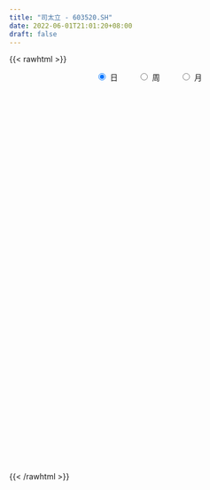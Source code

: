 ```yaml
---
title: "司太立 - 603520.SH"
date: 2022-06-01T21:01:20+08:00
draft: false
---
```

{{< rawhtml >}}
    <div style="text-align: center">
        <label style="padding: 1rem;"><input style="margin-right: .5rem" type="radio" name="period" value="D" checked onclick="period_change(this)">日</label>
        <label style="padding: 1rem;"><input style="margin-right: .5rem" type="radio" name="period" value="W" onclick="period_change(this)">周</label>
        <label style="padding: 1rem;"><input style="margin-right: .5rem" type="radio" name="period" value="M" onclick="period_change(this)">月</label>
    </div>
    <div id="chart" style="height: 700px;"></div> 
    <script type="text/javascript">
        const D_v = [57797.55,51139.8,50581.43,31358.98,25761.4,42339.73,32503.0,22453.05,16221.16,20119.9,36643.89,47224.67,21707.33,32760.97,38689.98,28021.78,18702.93,27228.78,34662.12,17043.3,39634.17,24755.95,98851.08,128410.53,103751.21,71368.71,39046.23,39398.72,25799.76,25022.15,32026.98,70653.58,31900.5,48732.76,25868.96,33659.4,34182.08,37473.83,69939.55,35240.96,29593.07,16447.12,32891.69,42992.77,62436.72,47400.05,52438.19,33696.55,39354.2,70674.02,55363.63,53318.83,45795.31,55161.97,48052.09,63907.64,65376.15,43419.21,29603.24,38166.98,59030.58,69031.79,35139.15,21471.03,40690.85,28696.83,28682.59,20569.94,42383.66,41247.88,43221.45,31272.14,38281.38,38780.84,22559.8,33798.95,39699.32,33442.69,30370.46,59430.35,97412.77,118509.35,83998.8,53443.46,35022.26,50045.91,60518.23,47245.76,47302.44,40236.84,28397.23,33490.1,41368.89,39335.61,29429.57,61727.64,96042.55,63569.48,28688.42,34615.68,38796.22,35028.12,17938.83,19135.15,16295.9,30105.13,57387.9,37851.51,39823.09,66000.66,32404.1,66113.56,43771.1,41694.64,58350.6,122234.65,78313.07,30947.57,44763.14,33271.11,29256.04,21445.88,33820.44,49172.04,35403.02,22858.14,39881.5,31549.15,30717.0,32304.74,34669.41,72316.1,52998.93,51656.57,26421.44,18610.74,38771.78,25333.65,15695.44,19055.91,20062.94,16290.85,12901.56,19020.2,29944.27,43177.82,20039.96,23210.34,20750.88,27069.79,24594.34,36412.28,28592.84,37499.76,22048.02,22044.17,15398.6,35281.66,17860.92,16186.74,27907.89,51634.71,33600.91,43955.9,21294.22,29067.0,32167.53,23270.0,27630.21,22560.36,21510.6,32021.0,25410.6,16180.48,18465.46,20465.02,29158.65,17369.37,18334.0,20892.0,12717.92,14974.0,26217.52,14627.7,18380.38,16721.72,43031.12,37111.65,22071.78,12633.81,15124.88,35798.42,27653.8,29773.37,27072.6,27488.12,16296.17,57731.35,24507.87,30901.84,23665.17,141598.95,259524.96,138256.37,124945.83,143619.8,62548.6,38148.98,39103.6,39600.62,45269.03,63729.04,38770.09,33249.42,24075.26,28231.09,29116.66,62575.89,57820.7,46077.26,29346.77,25993.92,14751.82,15466.04,40849.34,30585.02,28428.54,55619.51,38180.22,23972.0,28315.82,22127.57,20487.61,27531.31,24413.7,12459.16,28545.16,40689.03,33657.09,11890.22,15171.56,25167.6,34497.01,27305.0,13179.37,48586.54,44594.08,22546.21,29332.55,18669.4]
const D_histogram = [0.0,0.0405688889,0.1062481849,0.0698814181,0.0594079549,-0.0840110577,0.0208585274,0.0907152473,0.0605953114,-0.0161712733,0.0308492061,0.364005121,0.3796295342,0.559028867,0.7346804833,0.6156647727,0.461952724,0.0177552767,-0.2379017684,-0.250506906,0.0489255623,0.2054859379,0.1674694471,-0.3469188462,-0.7858381848,-1.1564841433,-1.3824998552,-1.4735088911,-1.4264585479,-1.4107913844,-1.4066568199,-1.516527732,-1.4691062164,-1.4977329539,-1.3859542707,-1.2539669602,-1.0616819145,-0.9330754942,-0.6001078072,-0.4927328282,-0.3997963366,-0.2764742656,-0.1010129331,-0.0939306338,-0.2250892379,-0.3627538507,-0.5781395175,-0.615841492,-0.6140995866,-0.589517561,-0.4152713439,-0.2083749593,-0.0871114996,-0.0780098688,-0.071861698,0.2386015776,0.4472925386,0.5132266421,0.5450459951,0.5997976615,0.7584975903,0.8172252713,0.807074707,0.8188155862,0.7352203769,0.6571181478,0.6118587739,0.5913535697,0.4616464575,0.2973207523,0.2558031553,0.2092515556,0.2087331969,0.2806531979,0.3425121977,0.4304178196,0.5807521001,0.6729426554,0.7618902481,0.9738703203,1.3638663922,1.5202456525,1.7527466408,1.7825654771,1.6669575545,1.6366822037,1.3578053901,1.1094948649,0.7555373346,0.4281383443,0.0665641677,0.0227369212,-0.0130545519,-0.0285016464,-0.0584023274,0.2317229328,0.4833354407,0.4399703303,0.3342430141,0.3467330851,0.3514642427,0.3872974357,0.3358408253,0.2067157599,0.0428655334,-0.2778478946,-0.7317650231,-0.857611858,-0.5899511835,-0.318077812,-0.1687720031,0.1662173584,0.276094479,0.1536088998,0.303815781,0.6623231809,0.7520092685,0.7006112532,0.5944289981,0.5442743144,0.456596817,0.2883294892,0.1568476103,-0.0816126527,-0.1887289997,-0.2278978097,-0.1427717979,-0.1970282371,-0.219205469,-0.3338475125,-0.4945686643,-0.344681496,-0.2094847787,-0.352396127,-0.4992285256,-0.4514214147,-0.2479955619,-0.1504971052,-0.073105774,-0.0064639685,-0.1217080139,-0.1582883281,-0.2192283879,-0.3657709099,-0.535753724,-0.6037210895,-0.653862315,-0.7761418905,-0.8378162787,-0.7395755587,-0.5490346821,-0.1491966258,0.0433927599,-0.0891832859,-0.2773765655,-0.2844391722,-0.3250110344,-0.1590800621,-0.170081404,-0.1908224021,-0.3859008134,-0.6083070523,-0.6433434953,-0.7516429001,-0.792534408,-0.8070094812,-0.8246652821,-0.7987517416,-0.79931271,-0.7527130515,-0.7570533513,-0.5061038694,-0.3349744314,-0.1589025768,-0.063905561,-0.0207298704,-0.1264844943,-0.1353205897,0.0469114542,0.2837201131,0.390427917,0.4569706097,0.4070167597,0.3623173201,0.3517847924,0.3368907016,0.5151960261,0.6355950731,0.7195975402,0.6975243063,0.6346974367,0.7077180217,0.644102387,0.3703536394,0.2285690207,0.2287390747,0.2567265297,0.2815899899,0.1034390953,-0.0128882462,0.0139408663,0.3779483592,0.7935887499,0.7712706886,0.6972226453,0.7308900147,0.5893243333,0.3944198425,0.1798691086,0.10168779,0.0802997972,-0.1757781359,-0.3570849306,-0.4709975276,-0.6185867247,-0.8062167807,-0.9543016016,-1.2865569248,-1.5505238348,-1.6994341606,-1.6560597403,-1.5193821788,-1.3815327377,-1.2993567726,-1.1896045027,-1.2181342019,-0.9027624177,-0.4928900767,-0.2196479822,0.0900653647,0.3921573375,0.6197737534,0.8454397887,1.0873973037,1.1482670394,1.1166298569,1.0159137523,0.7804144067,0.6458624783,0.5201752145,0.4654359043,0.3982618486,0.3948306681,0.2008886662,0.0395604569,0.0538214928,-0.0173756659,-0.0439143476,0.013912521,0.0953897506]
const D_fast = [0.0,0.0507111111,0.1429524533,0.124056041,0.1284345666,-0.0359872105,0.0740970065,0.1666325382,0.1516614301,0.0708520272,0.125584808,0.5497420032,0.6602737999,0.9794303495,1.3387520867,1.3736525692,1.3354287015,0.8956700734,0.5805375863,0.5053057221,0.816969581,1.024901441,1.0287523121,0.4276343072,-0.2077445776,-0.8675115719,-1.4391522476,-1.8985385063,-2.2081028001,-2.5451334827,-2.8926631231,-3.3816659682,-3.7015210067,-4.1045809827,-4.3392908672,-4.5207952968,-4.5939307297,-4.698593183,-4.5156524478,-4.5314606757,-4.5384732683,-4.4842697637,-4.3340616645,-4.3504620237,-4.5378929372,-4.7662460127,-5.1261665589,-5.3178289063,-5.4696118976,-5.5924092623,-5.5219808812,-5.3671782364,-5.2676926516,-5.278093488,-5.2899107417,-4.9197970716,-4.599282976,-4.4050422119,-4.2369613602,-4.0322602785,-3.683935952,-3.4209019532,-3.2292838407,-3.0128390649,-2.91262918,-2.8264518722,-2.7187465526,-2.5914133644,-2.6057088623,-2.6957043793,-2.6732711875,-2.6675098983,-2.6158449578,-2.4737616573,-2.3262746081,-2.1307645313,-1.8352422258,-1.5748160066,-1.2953958519,-0.8399481996,-0.1089855296,0.4274551438,1.0981427923,1.5736029979,1.8747344638,2.253629664,2.314204198,2.343267389,2.1781941923,1.9578297881,1.6128966534,1.5747536372,1.5356985262,1.51312602,1.4686247572,1.8166807506,2.1891271186,2.2557545908,2.2335880281,2.3327613704,2.4253585887,2.5580161406,2.5905197366,2.5130736111,2.3599397679,1.9697643663,1.332905982,0.9926561826,1.1128290612,1.3051829797,1.4122957879,1.788839489,1.9677402294,1.8836568751,2.1098177016,2.6339058967,2.9115943014,3.0353490994,3.0777740939,3.1636879887,3.1901596956,3.0939747402,3.0017047637,2.7428413376,2.5885427407,2.4923994782,2.5418325406,2.438319042,2.361340443,2.1632365213,1.8788732034,1.9425899977,2.0254155203,1.7944051404,1.5227656103,1.4577173675,1.5991443298,1.6590185102,1.7181333979,1.7831592113,1.6374881624,1.5613357662,1.4455886094,1.2076033599,0.9036821148,0.684784477,0.4711776727,0.1548626247,-0.1162658332,-0.202919003,-0.1496367969,0.212902103,0.4163396786,0.2614678114,0.0039303904,-0.0742420093,-0.1960666301,-0.0699056734,-0.1234273663,-0.1918739649,-0.4834275795,-0.8579105815,-1.0537828984,-1.3499930282,-1.5890181381,-1.8052455816,-2.029067703,-2.2028420979,-2.4032312438,-2.5448098481,-2.7384134858,-2.6139899712,-2.5266041411,-2.3902579307,-2.3112373051,-2.2732440822,-2.4106198296,-2.4532860724,-2.259326165,-1.9515874778,-1.7472726946,-1.5664873495,-1.5146870096,-1.4688071192,-1.3913934487,-1.3220648642,-1.0149605332,-0.7356627178,-0.4717608658,-0.3194530231,-0.2236055335,0.026344557,0.123754519,-0.0574058187,-0.1420481822,-0.0846933595,0.0074757279,0.1027366855,-0.0495544353,-0.1691038384,-0.1387895093,0.3197050734,0.9337426517,1.1042422625,1.2044998805,1.4208897536,1.4266551555,1.3303556253,1.1607721686,1.1080127975,1.106699754,0.8066772869,0.5360992595,0.3044372807,0.0022014023,-0.3869828488,-0.7736430701,-1.4275376244,-2.0791354932,-2.6529043592,-3.023544874,-3.2667128571,-3.4742466005,-3.7169098285,-3.9045586843,-4.2376219339,-4.1479407541,-3.8612909323,-3.6429608334,-3.3107311453,-2.9105998381,-2.5280399839,-2.0910140014,-1.5772071605,-1.229270665,-0.9817503832,-0.8284880498,-0.8688837937,-0.8419701025,-0.8376135627,-0.7759938968,-0.7436024903,-0.6483260038,-0.7920458392,-0.9434839342,-0.9157675251,-0.9913086003,-1.0288258689,-0.96752087,-0.8621962028]
const D_slow = [0.0,0.0101422222,0.0367042684,0.054174623,0.0690266117,0.0480238472,0.0532384791,0.0759172909,0.0910661188,0.0870233004,0.094735602,0.1857368822,0.2806442658,0.4204014825,0.6040716033,0.7579877965,0.8734759775,0.8779147967,0.8184393546,0.7558126281,0.7680440187,0.8194155031,0.8612828649,0.7745531534,0.5780936072,0.2889725714,-0.0566523924,-0.4250296152,-0.7816442522,-1.1343420983,-1.4860063033,-1.8651382363,-2.2324147904,-2.6068480288,-2.9533365965,-3.2668283366,-3.5322488152,-3.7655176887,-3.9155446405,-4.0387278476,-4.1386769317,-4.2077954981,-4.2330487314,-4.2565313899,-4.3128036993,-4.403492162,-4.5480270414,-4.7019874144,-4.855512311,-5.0028917013,-5.1067095372,-5.1588032771,-5.180581152,-5.2000836192,-5.2180490437,-5.1583986493,-5.0465755146,-4.9182688541,-4.7820073553,-4.6320579399,-4.4424335423,-4.2381272245,-4.0363585478,-3.8316546512,-3.647849557,-3.48357002,-3.3306053265,-3.1827669341,-3.0673553197,-2.9930251316,-2.9290743428,-2.8767614539,-2.8245781547,-2.7544148552,-2.6687868058,-2.5611823509,-2.4159943259,-2.247758662,-2.0572861,-1.8138185199,-1.4728519219,-1.0927905087,-0.6546038485,-0.2089624792,0.2077769094,0.6169474603,0.9563988078,1.2337725241,1.4226568577,1.5296914438,1.5463324857,1.552016716,1.548753078,1.5416276664,1.5270270846,1.5849578178,1.7057916779,1.8157842605,1.899345014,1.9860282853,2.073894346,2.1707187049,2.2546789112,2.3063578512,2.3170742345,2.2476122609,2.0646710051,1.8502680406,1.7027802447,1.6232607917,1.581067791,1.6226221306,1.6916457503,1.7300479753,1.8060019206,1.9715827158,2.1595850329,2.3347378462,2.4833450957,2.6194136743,2.7335628786,2.8056452509,2.8448571535,2.8244539903,2.7772717404,2.7202972879,2.6846043385,2.6353472792,2.5805459119,2.4970840338,2.3734418677,2.2872714937,2.234900299,2.1468012673,2.0219941359,1.9091387822,1.8471398918,1.8095156155,1.7912391719,1.7896231798,1.7591961763,1.7196240943,1.6648169973,1.5733742698,1.4394358388,1.2885055665,1.1250399877,0.9310045151,0.7215504454,0.5366565558,0.3993978852,0.3620987288,0.3729469187,0.3506510973,0.2813069559,0.2101971629,0.1289444043,0.0891743887,0.0466540377,-0.0010515628,-0.0975267661,-0.2496035292,-0.410439403,-0.5983501281,-0.7964837301,-0.9982361004,-1.2044024209,-1.4040903563,-1.6039185338,-1.7920967967,-1.9813601345,-2.1078861018,-2.1916297097,-2.2313553539,-2.2473317441,-2.2525142117,-2.2841353353,-2.3179654827,-2.3062376192,-2.2353075909,-2.1377006117,-2.0234579592,-1.9217037693,-1.8311244393,-1.7431782412,-1.6589555658,-1.5301565593,-1.371257791,-1.1913584059,-1.0169773294,-0.8583029702,-0.6813734648,-0.520347868,-0.4277594582,-0.370617203,-0.3134324343,-0.2492508019,-0.1788533044,-0.1529935306,-0.1562155921,-0.1527303756,-0.0582432858,0.1401539017,0.3329715739,0.5072772352,0.6899997389,0.8373308222,0.9359357828,0.98090306,1.0063250075,1.0263999568,0.9824554228,0.8931841901,0.7754348083,0.6207881271,0.4192339319,0.1806585315,-0.1409806997,-0.5286116584,-0.9534701986,-1.3674851336,-1.7473306783,-2.0927138628,-2.4175530559,-2.7149541816,-3.0194877321,-3.2451783365,-3.3684008556,-3.4233128512,-3.40079651,-3.3027571756,-3.1478137373,-2.9364537901,-2.6646044642,-2.3775377043,-2.0983802401,-1.844401802,-1.6492982004,-1.4878325808,-1.3577887772,-1.2414298011,-1.1418643389,-1.0431566719,-0.9929345054,-0.9830443911,-0.9695890179,-0.9739329344,-0.9849115213,-0.981433391,-0.9575859534]
const D_data = [['2021-05-21', 68.1976, 69.8862, 67.6811, 70.1246],['2021-05-24', 69.8961, 70.5219, 66.3502, 71.3264],['2021-05-25', 70.5815, 71.1874, 69.5286, 73.9487],['2021-05-26', 69.9557, 70.065, 69.7769, 72.4687],['2021-05-27', 70.7205, 70.3232, 69.1015, 71.6145],['2021-05-28', 71.2768, 68.2374, 67.3732, 71.2768],['2021-05-31', 69.0419, 71.2271, 68.1082, 71.2271],['2021-06-01', 71.9323, 71.3165, 68.6645, 71.9323],['2021-06-02', 71.684, 70.2438, 69.8067, 72.1111],['2021-06-03', 70.1643, 69.3995, 68.9128, 71.1178],['2021-06-04', 68.9227, 70.8894, 67.8897, 71.0682],['2021-06-07', 70.4722, 75.6869, 70.1146, 76.4914],['2021-06-08', 75.6869, 72.9852, 72.3396, 75.9848],['2021-06-09', 73.1044, 75.9948, 72.9852, 77.9714],['2021-06-10', 76.0047, 77.5045, 75.9848, 79.6301],['2021-06-11', 77.5741, 74.6042, 74.3559, 77.9813],['2021-06-15', 75.3889, 73.9785, 73.4918, 75.3889],['2021-06-16', 73.4918, 69.032, 68.2771, 73.9785],['2021-06-17', 68.8929, 69.5286, 67.8301, 70.1345],['2021-06-18', 69.7273, 71.7635, 69.3101, 71.982],['2021-06-21', 72.4786, 76.4815, 71.1675, 76.7497],['2021-06-22', 77.1966, 76.1438, 74.9221, 77.8721],['2021-06-23', 75.071, 74.2963, 70.3232, 78.0508],['2021-06-24', 71.0, 66.87, 66.87, 71.0],['2021-06-25', 65.9, 64.87, 62.32, 67.2],['2021-06-28', 64.01, 62.81, 61.84, 65.8],['2021-06-29', 62.88, 62.0, 61.9, 63.2],['2021-06-30', 62.0, 61.65, 60.75, 63.4],['2021-07-01', 61.07, 62.01, 61.06, 63.0],['2021-07-02', 62.2, 60.51, 60.0, 62.3],['2021-07-05', 60.51, 59.1, 58.98, 61.27],['2021-07-06', 59.1, 55.97, 54.0, 59.48],['2021-07-07', 55.97, 56.28, 55.18, 57.88],['2021-07-08', 56.34, 53.84, 53.8, 56.5],['2021-07-09', 53.81, 54.27, 52.61, 54.5],['2021-07-12', 54.58, 53.68, 53.01, 54.76],['2021-07-13', 53.94, 53.9, 53.45, 54.49],['2021-07-14', 53.81, 52.65, 52.61, 54.27],['2021-07-15', 51.9, 55.3, 50.0, 55.36],['2021-07-16', 54.47, 52.66, 52.5, 54.79],['2021-07-19', 52.66, 52.08, 51.28, 52.98],['2021-07-20', 52.0, 52.18, 51.64, 52.65],['2021-07-21', 52.17, 52.89, 51.71, 53.26],['2021-07-22', 52.95, 50.59, 50.51, 52.95],['2021-07-23', 50.5, 47.78, 47.32, 50.5],['2021-07-26', 47.49, 46.11, 44.5, 47.49],['2021-07-27', 45.81, 43.16, 42.75, 46.75],['2021-07-28', 43.0, 43.56, 42.24, 44.45],['2021-07-29', 44.06, 42.78, 42.61, 45.38],['2021-07-30', 42.63, 41.95, 41.05, 42.63],['2021-08-02', 42.5, 43.24, 41.65, 43.73],['2021-08-03', 43.26, 43.7, 43.25, 44.42],['2021-08-04', 43.7, 42.66, 42.1, 43.7],['2021-08-05', 42.79, 40.8, 40.62, 43.14],['2021-08-06', 40.96, 40.0, 39.35, 40.98],['2021-08-09', 40.1, 44.0, 39.95, 44.0],['2021-08-10', 43.84, 43.68, 42.1, 44.26],['2021-08-11', 43.68, 42.31, 42.15, 43.7],['2021-08-12', 42.26, 41.88, 41.8, 43.0],['2021-08-13', 41.69, 42.19, 41.69, 43.0],['2021-08-16', 42.56, 43.97, 41.78, 44.48],['2021-08-17', 43.55, 43.32, 43.05, 46.58],['2021-08-18', 43.54, 42.65, 42.35, 43.99],['2021-08-19', 42.26, 43.02, 42.26, 43.51],['2021-08-20', 42.65, 41.72, 40.89, 42.68],['2021-08-23', 41.68, 41.4, 40.81, 42.33],['2021-08-24', 41.51, 41.5, 40.94, 42.35],['2021-08-25', 41.42, 41.65, 41.18, 42.17],['2021-08-26', 41.65, 39.85, 39.52, 41.65],['2021-08-27', 39.66, 38.49, 38.25, 39.99],['2021-08-30', 39.0, 39.27, 38.7, 41.25],['2021-08-31', 40.16, 38.74, 38.11, 40.16],['2021-09-01', 38.5, 38.95, 37.54, 39.73],['2021-09-02', 38.96, 39.85, 38.53, 40.5],['2021-09-03', 39.86, 39.95, 39.4, 40.49],['2021-09-06', 40.0, 40.62, 39.63, 41.1],['2021-09-07', 40.63, 42.1, 40.63, 42.87],['2021-09-08', 42.67, 42.2, 42.14, 43.48],['2021-09-09', 42.2, 42.92, 42.12, 43.45],['2021-09-10', 42.64, 45.7, 42.5, 45.77],['2021-09-13', 45.7, 50.27, 45.7, 50.27],['2021-09-14', 51.16, 49.8, 49.06, 54.38],['2021-09-15', 50.47, 53.0, 47.88, 53.52],['2021-09-16', 52.0, 52.53, 51.0, 53.35],['2021-09-17', 52.55, 51.86, 51.21, 52.68],['2021-09-22', 51.58, 53.92, 51.36, 55.5],['2021-09-23', 53.98, 51.28, 51.08, 54.04],['2021-09-24', 50.69, 51.38, 50.69, 54.0],['2021-09-27', 51.61, 49.36, 48.68, 52.1],['2021-09-28', 48.68, 48.53, 48.31, 50.15],['2021-09-29', 48.41, 46.65, 46.65, 48.99],['2021-09-30', 47.1, 49.79, 46.68, 50.26],['2021-10-08', 50.37, 49.9, 49.39, 52.25],['2021-10-11', 50.4, 50.22, 48.12, 50.5],['2021-10-12', 50.23, 50.1, 49.0, 51.5],['2021-10-13', 50.88, 55.11, 50.88, 55.11],['2021-10-14', 57.0, 56.62, 55.42, 60.0],['2021-10-15', 57.45, 54.11, 52.93, 57.5],['2021-10-18', 53.55, 53.5, 52.3, 54.45],['2021-10-19', 53.3, 55.28, 52.76, 55.5],['2021-10-20', 54.8, 55.8, 52.83, 56.6],['2021-10-21', 55.06, 56.9, 55.06, 57.5],['2021-10-22', 56.81, 56.37, 55.7, 57.42],['2021-10-25', 55.79, 55.45, 55.0, 56.54],['2021-10-26', 55.45, 54.65, 53.51, 55.6],['2021-10-27', 55.05, 51.6, 51.33, 55.17],['2021-10-28', 51.7, 47.73, 47.66, 52.59],['2021-10-29', 47.92, 49.91, 47.18, 50.35],['2021-11-01', 49.89, 54.9, 49.1, 54.9],['2021-11-02', 55.74, 56.29, 54.07, 57.6],['2021-11-03', 56.29, 55.93, 55.28, 58.15],['2021-11-04', 56.03, 59.8, 55.7, 60.97],['2021-11-05', 59.7, 58.6, 57.32, 59.78],['2021-11-08', 57.0, 56.07, 55.25, 58.5],['2021-11-09', 56.39, 60.0, 55.55, 60.98],['2021-11-10', 62.5, 64.65, 61.81, 66.0],['2021-11-11', 64.88, 63.36, 62.3, 65.64],['2021-11-12', 63.66, 62.6, 62.4, 63.88],['2021-11-15', 61.81, 62.35, 60.31, 63.56],['2021-11-16', 62.5, 63.45, 61.03, 64.3],['2021-11-17', 63.6, 63.39, 61.53, 65.16],['2021-11-18', 63.02, 62.38, 62.06, 63.49],['2021-11-19', 61.88, 62.61, 60.12, 63.1],['2021-11-22', 61.35, 60.7, 60.37, 63.13],['2021-11-23', 60.42, 61.7, 60.06, 62.35],['2021-11-24', 61.41, 62.38, 61.15, 63.5],['2021-11-25', 62.17, 64.3, 61.93, 64.92],['2021-11-26', 63.98, 62.88, 62.4, 65.3],['2021-11-29', 61.5, 63.28, 61.5, 63.36],['2021-11-30', 63.49, 61.89, 61.3, 63.5],['2021-12-01', 61.89, 60.58, 60.41, 61.89],['2021-12-02', 60.59, 64.44, 60.3, 65.93],['2021-12-03', 64.45, 65.13, 64.03, 68.0],['2021-12-06', 65.5, 61.71, 61.64, 65.6],['2021-12-07', 62.08, 60.83, 60.18, 62.58],['2021-12-08', 60.89, 62.9, 60.52, 63.35],['2021-12-09', 63.18, 65.52, 62.57, 67.13],['2021-12-10', 67.0, 65.11, 62.91, 67.0],['2021-12-13', 66.5, 65.5, 64.1, 66.5],['2021-12-14', 65.5, 65.98, 64.33, 66.92],['2021-12-15', 65.93, 63.77, 63.55, 65.96],['2021-12-16', 63.77, 64.48, 63.5, 64.99],['2021-12-17', 64.48, 64.0, 62.91, 65.8],['2021-12-20', 64.59, 62.36, 61.88, 64.59],['2021-12-21', 62.3, 61.06, 60.2, 62.8],['2021-12-22', 61.16, 61.43, 59.25, 62.97],['2021-12-23', 61.43, 61.0, 60.0, 61.98],['2021-12-24', 60.95, 59.2, 58.6, 60.95],['2021-12-27', 58.01, 58.93, 57.7, 59.79],['2021-12-28', 59.0, 60.49, 58.31, 60.68],['2021-12-29', 60.5, 61.98, 59.5, 62.17],['2021-12-30', 62.0, 65.98, 61.15, 66.5],['2021-12-31', 65.68, 65.0, 62.68, 66.28],['2022-01-04', 63.61, 61.12, 60.6, 63.69],['2022-01-05', 61.1, 59.45, 59.02, 61.46],['2022-01-06', 59.42, 61.0, 59.08, 61.8],['2022-01-07', 61.01, 60.23, 59.88, 61.77],['2022-01-10', 60.35, 62.98, 59.0, 63.39],['2022-01-11', 62.49, 61.06, 60.5, 63.1],['2022-01-12', 61.02, 60.71, 59.85, 61.65],['2022-01-13', 60.72, 57.7, 57.54, 61.04],['2022-01-14', 57.88, 55.8, 55.63, 58.5],['2022-01-17', 56.0, 56.9, 55.56, 58.45],['2022-01-18', 56.86, 54.96, 53.9, 56.87],['2022-01-19', 54.96, 54.68, 54.01, 55.3],['2022-01-20', 54.68, 54.09, 54.02, 56.89],['2022-01-21', 53.82, 53.15, 52.6, 54.79],['2022-01-24', 53.26, 52.88, 52.19, 53.65],['2022-01-25', 53.18, 51.76, 51.68, 54.5],['2022-01-26', 51.42, 51.61, 51.11, 52.59],['2022-01-27', 51.95, 50.21, 50.0, 52.74],['2022-01-28', 50.22, 53.28, 50.22, 54.19],['2022-02-07', 55.0, 52.78, 52.29, 55.5],['2022-02-08', 52.78, 53.27, 51.87, 54.0],['2022-02-09', 53.0, 52.58, 51.63, 53.11],['2022-02-10', 52.57, 51.95, 51.51, 52.82],['2022-02-11', 51.05, 49.53, 49.26, 51.92],['2022-02-14', 50.01, 50.0, 49.44, 51.18],['2022-02-15', 50.0, 52.5, 49.65, 52.5],['2022-02-16', 52.42, 54.13, 52.21, 54.95],['2022-02-17', 54.29, 53.39, 52.53, 54.35],['2022-02-18', 52.31, 53.4, 52.06, 53.7],['2022-02-21', 53.41, 52.05, 51.75, 54.85],['2022-02-22', 52.86, 51.9, 50.64, 52.86],['2022-02-23', 51.89, 52.21, 51.6, 52.4],['2022-02-24', 51.93, 52.12, 51.2, 53.3],['2022-02-25', 52.2, 55.1, 52.2, 56.5],['2022-02-28', 55.22, 55.44, 52.7, 55.58],['2022-03-01', 55.3, 55.9, 54.9, 57.0],['2022-03-02', 55.62, 55.15, 54.5, 55.9],['2022-03-03', 55.18, 54.81, 53.91, 55.74],['2022-03-04', 54.35, 56.97, 54.01, 57.75],['2022-03-07', 57.99, 55.74, 54.7, 57.99],['2022-03-08', 55.92, 52.53, 51.06, 56.38],['2022-03-09', 52.53, 53.24, 51.58, 53.8],['2022-03-10', 53.9, 54.77, 52.74, 55.88],['2022-03-11', 54.0, 55.35, 53.1, 55.6],['2022-03-14', 55.6, 55.64, 55.05, 59.1],['2022-03-15', 55.05, 52.81, 52.3, 55.65],['2022-03-16', 53.7, 52.8, 49.5, 54.45],['2022-03-17', 53.0, 54.33, 52.37, 55.07],['2022-03-18', 54.95, 59.76, 54.33, 59.76],['2022-03-21', 63.88, 63.0, 61.5, 65.74],['2022-03-22', 62.09, 59.24, 57.91, 63.15],['2022-03-23', 59.12, 58.98, 55.55, 61.96],['2022-03-24', 58.06, 60.88, 56.58, 62.6],['2022-03-25', 60.53, 59.03, 58.18, 61.15],['2022-03-28', 58.5, 57.97, 56.7, 60.14],['2022-03-29', 58.56, 56.98, 56.49, 60.45],['2022-03-30', 56.8, 58.15, 56.22, 59.26],['2022-03-31', 56.68, 58.81, 56.68, 60.68],['2022-04-01', 58.2, 55.22, 53.25, 58.55],['2022-04-06', 55.05, 54.89, 53.24, 55.54],['2022-04-07', 54.87, 54.72, 53.41, 56.53],['2022-04-08', 54.14, 53.25, 53.0, 55.0],['2022-04-11', 53.1, 51.34, 51.1, 53.35],['2022-04-12', 51.25, 50.26, 49.0, 52.39],['2022-04-13', 50.0, 45.75, 45.23, 50.0],['2022-04-14', 45.98, 43.8, 43.22, 45.98],['2022-04-15', 43.97, 42.71, 41.75, 43.97],['2022-04-18', 42.02, 43.32, 41.78, 44.25],['2022-04-19', 43.3, 43.48, 42.32, 43.78],['2022-04-20', 43.3, 42.8, 42.5, 43.97],['2022-04-21', 42.8, 41.3, 41.15, 43.08],['2022-04-22', 41.28, 40.8, 39.82, 41.62],['2022-04-25', 40.7, 37.91, 37.8, 40.7],['2022-04-26', 39.05, 41.7, 38.3, 41.7],['2022-04-27', 41.07, 43.82, 40.05, 44.43],['2022-04-28', 43.5, 43.19, 41.89, 43.81],['2022-04-29', 42.69, 44.69, 42.6, 45.45],['2022-05-05', 43.86, 45.97, 43.57, 46.46],['2022-05-06', 44.5, 46.42, 44.3, 47.1],['2022-05-09', 46.49, 47.78, 46.1, 48.5],['2022-05-10', 47.24, 49.63, 46.58, 50.56],['2022-05-11', 48.0, 48.72, 47.89, 49.9],['2022-05-12', 48.0, 48.23, 47.65, 49.18],['2022-05-13', 49.19, 47.58, 46.41, 49.2],['2022-05-16', 47.83, 45.45, 44.82, 47.83],['2022-05-17', 45.78, 46.06, 44.47, 46.28],['2022-05-18', 46.07, 45.73, 45.71, 46.76],['2022-05-19', 45.27, 46.34, 44.87, 46.45],['2022-05-20', 46.2, 46.03, 45.25, 47.9],['2022-05-23', 45.83, 46.8, 45.83, 47.96],['2022-05-24', 46.8, 43.97, 43.85, 46.99],['2022-05-25', 43.32, 43.37, 43.0, 44.15],['2022-05-26', 43.9, 45.07, 43.22, 46.78],['2022-05-27', 44.89, 43.72, 42.81, 45.43],['2022-05-30', 43.03, 43.85, 43.01, 44.63],['2022-05-31', 43.86, 44.84, 43.21, 45.49],['2022-06-01', 44.88, 45.42, 44.44, 45.79]]
const W_v = [139154.72,73901.34,27179.85,8474.87,33198.05,39748.83,69378.44,62883.15,78048.23,134711.11,120022.27,100415.46,48292.81,54647.9,56789.1,76484.9,36022.06,39108.18,38374.79,39685.79,18659.34,33188.88,57886.28,46502.17,30200.21,58142.73,39587.76,41743.61,37487.66,32891.71,38893.74,32591.45,34354.6,72308.0,56745.36,57399.52,56166.74,79505.78,105750.89,79724.59,180021.23,90391.88,48318.71,54847.12,47858.99,118948.62,68385.43,46834.08,29630.68,31526.81,116136.68,50818.74,111887.15,58801.46,79259.88,47597.0,25208.88,43099.21,28561.47,16851.85,20008.29,31955.47,34440.84,23968.22,23393.06,39059.72,39612.29,72648.83,48751.56,46208.69,168549.26,43906.1,60114.54,26589.64,13527.47,25725.5,38798.9,26221.02,41999.1,24683.19,43404.5,78718.66,177836.85,107739.44,69723.84,96617.01,46596.91,59978.65,36595.97,59508.88,35190.36,96943.0,187986.18,93630.94,62002.4,36315.68,54625.4,46418.13,74976.57,90160.83,70664.13,55453.14,92879.77,143856.37,44030.28,39898.36,96513.1,188772.18,249678.75,125658.76,189656.34,151577.64,20606.58,123190.6,160136.53,139280.55,153835.69,145505.47,208483.43,152767.38,211848.86,205848.26,122946.79,84719.98,95179.18,46946.86,100664.57,97860.64,94592.0,136685.26,67677.63,104320.53,158383.02,115875.48,115517.37,104316.97,98167.31,149131.45,124119.59,110169.42,98902.1,85543.58,63720.64,194152.29,82145.75,104029.3,205685.6,252608.04,218968.86,108407.68,275071.06,260241.26,337725.3200000001,392153.1,413577.25,328402.79,184273.12,207269.21,135852.51,183604.95,113237.97,135466.25,149344.27,78021.99,23434.45,144607.62,129016.12,176299.86,141928.87,169217.66,141550.29,166223.08,208885.19,119743.64,250238.16,216682.33,108373.85,265407.36,226902.89,204384.51,199865.1,384821.16,137357.01,84381.33,301756.28,124159.73,110318.35,96169.63,80405.05,97844.11,116084.4,291258.91,169867.35,254177.32,55349.69,157551.5,214517.37,201181.34,127941.0,168404.73,97637.13,395402.94,200635.57,209182.78,210495.82,184361.37,243563.01,257691.83,240473.22,225363.4,161580.9,174115.61,196741.77,388386.64,157809.9,149426.61,41368.89,290104.85,155067.27,160775.59,248112.51,331540.53,162556.61,178863.85,223006.18,160794.18,84006.7,135392.59,137420.13,96990.55,148871.92,160085.56,126992.17,109680.21,84287.29,118978.44,122740.54,128284.06,278405.18,728895.5599999999,225851.27,96094.77,223821.6,126407.89,176785.29,50443.39,113436.94,126575.5,168162.0,70548.16]
const W_histogram = [0.0,-0.1574892308,-0.118814352,-0.1087178839,-0.0899416754,-0.1199326064,-0.1987149661,-0.3167764908,-0.370713067,-0.4304989534,-0.4459866881,-0.5492287332,-0.5899518943,-0.6312401203,-0.7523444684,-0.7400099313,-0.7464532653,-0.6919107637,-0.6130871498,-0.5631586928,-0.4836885013,-0.3612028087,-0.2379410598,-0.1584729604,-0.0634737998,0.0704138733,0.1391658442,0.1254353552,0.1334158391,0.1355705694,0.09996892,0.1193686714,0.1442052826,0.1970097323,0.2454218025,0.2808041205,0.2712164572,0.2879101727,0.3710014119,0.3953877374,0.4600162863,0.426922074,0.4122367175,0.3147378267,0.2735835848,0.1913064767,0.0122796906,-0.1319537622,-0.2023495175,-0.2789583355,-0.195182495,-0.1377339042,-0.0589409882,0.0084805167,0.061391906,0.0084383708,0.0020239551,0.0251109991,0.0162563644,0.0168646096,0.0357845077,0.0759574255,0.0307629266,0.0029967374,-0.0012161507,0.0366862212,0.0839115691,0.2179529259,0.3261014012,0.4173517369,0.5708099409,0.6702738773,0.6592412485,0.6029225884,0.5159749779,0.4275706351,0.3578738201,0.3171122145,0.2036394688,0.1570163417,0.1489613301,0.1980352888,0.3003334765,0.3316141626,0.3086414405,0.278661639,0.2844997906,0.2406384775,0.1878053557,0.1929872972,0.2322250118,0.1261340545,0.1931297596,0.07510712,-0.0392127989,-0.1109744974,-0.0958552748,-0.0421774961,-0.0146640673,0.0596246527,0.0703667968,-0.0031849496,-0.1311128664,-0.1540023602,-0.2168206813,-0.2043860917,-0.0944651409,0.0344885908,0.4048244086,0.6003798857,0.7216663039,0.7663057817,0.7736936985,1.0247908004,1.1353687039,1.0926706189,1.1917409405,1.0975922389,0.843289911,0.5207560535,0.5409363888,0.4187489038,0.2691490262,0.1371082144,0.0068938951,-0.1518881258,-0.3027773681,-0.2150985327,-0.1199824172,0.0418166928,0.0375317623,0.0934203031,0.3236679273,0.490765659,0.355884054,0.3504831906,0.4911102258,0.5204167826,0.7635708628,0.9472522459,0.9033012286,0.5478221475,0.4563813096,0.8471304998,0.8958596235,1.3853359889,1.8452342325,2.7755277414,3.2787252264,3.4258628278,2.8500272197,2.4025411481,2.0541287199,1.5227624663,0.5607244391,0.6621380642,-0.1347991871,0.0147147637,0.3787493868,0.1765135578,-0.378695636,-1.0960089169,-1.4032253536,-1.6546837605,-1.8567808333,-2.0352959566,-2.7035455986,-2.9681815774,-3.1119693136,-3.3758328241,-3.4398707949,-3.5012202925,-2.8277002998,-2.2517250359,-2.2424335473,-2.0271571218,-1.8143165777,-2.0004934315,-1.5591029312,-1.0716603652,-1.3537074872,-1.7350650887,-1.8067185123,-1.5641898363,-0.9532315133,-0.6001354283,-0.6020177821,-0.4895994151,-0.3629344949,-0.2318765412,-0.243235846,0.3032208121,0.5335467942,0.8199425648,0.7322231138,0.6779095622,1.0622912229,1.1526669896,1.3258677581,1.6067056549,1.5182677294,0.9409102677,0.2469110712,-0.6043562885,-1.2127182108,-1.8428601041,-2.5100467117,-2.9121437642,-2.8561667344,-2.6792573567,-2.6058539907,-2.2959300016,-1.5749955291,-0.6044852491,0.049207016,0.3991064987,0.6478326259,1.0802824993,1.4783104939,1.2740388393,1.6668995054,2.1103326919,2.3027759005,2.3391593629,2.3968478755,2.3145368557,2.0739551696,1.5065700429,1.4371275752,1.0055979974,0.3891467718,-0.1981858709,-0.5586137912,-1.004267342,-0.9913972446,-0.828032815,-0.5661690298,-0.4777283221,-0.1167126953,0.0684657943,-0.0629888416,-0.2684438514,-1.0558161119,-1.6134946193,-1.6241511725,-1.4255307132,-1.1392784848,-0.9834553991,-0.9638112075,-0.7724455368]
const W_fast = [0.0,-0.1968615385,-0.1878902476,-0.2049732506,-0.2086824609,-0.2686565434,-0.3971176447,-0.5943732922,-0.7409881351,-0.9083987599,-1.0353831666,-1.275932395,-1.4641435296,-1.6632417857,-1.9724322509,-2.1451001966,-2.3381568469,-2.4565920363,-2.5310402098,-2.621901426,-2.6633533598,-2.6311683694,-2.5673918854,-2.5275420261,-2.4484113156,-2.296920174,-2.1933767421,-2.1757483924,-2.1344139486,-2.098366576,-2.1089759953,-2.0597340761,-1.9988461442,-1.8967892615,-1.7870217407,-1.6814383926,-1.6232219416,-1.5345506829,-1.3587090907,-1.2354758308,-1.0558432103,-0.9822069041,-0.8938330813,-0.9126475154,-0.8854058611,-0.9198563501,-1.0958132135,-1.2730351069,-1.3940182415,-1.5403666434,-1.5053864267,-1.4823713119,-1.4183136429,-1.3487720089,-1.2805126431,-1.3313565856,-1.3372650126,-1.3079002187,-1.3126907624,-1.3078663648,-1.2800003397,-1.2208380655,-1.2583418328,-1.2853588376,-1.2898757635,-1.2428018363,-1.174598596,-0.9860690078,-0.7963951822,-0.6008069123,-0.3046462231,-0.0376138174,0.116163866,0.210575853,0.252621987,0.2711103029,0.290881943,0.329398391,0.2668355125,0.2594664708,0.2886517917,0.3872345726,0.5646161294,0.6788003562,0.7329879943,0.7726736025,0.8496367017,0.865935008,0.8600532251,0.9134819909,1.0107759585,0.9362185147,1.0514966598,0.9522508001,0.8281276816,0.7286223587,0.7197777626,0.7629111673,0.7867585793,0.8759534624,0.9042873057,0.829939322,0.6692331885,0.6078431047,0.4908196133,0.4521576799,0.5384623455,0.6760382249,1.1475801449,1.4932305934,1.7949335876,2.0311495108,2.2319608523,2.7392556542,3.1336757338,3.3641453034,3.7611508602,3.9414002183,3.8979203681,3.705575524,3.8609899565,3.8434896975,3.7611770764,3.6634133182,3.5349224727,3.3381684203,3.111584836,3.1454890382,3.2106095494,3.3828628326,3.3879608427,3.4672044592,3.7783690652,4.0681582117,4.0222476203,4.1044675544,4.3678721461,4.5272828985,4.9613296944,5.3818241391,5.5636984289,5.3451748847,5.3678293741,5.9703611893,6.2430552189,7.0788655815,8.0000723832,9.6242478274,10.9471266191,11.9507299274,12.0874011242,12.2405503396,12.4056700914,12.2549944544,11.433137537,11.7000856782,10.8694486301,11.0226412718,11.4813632416,11.3232558021,10.6733726993,9.6820571891,9.024034414,8.358905067,7.6926127858,7.0052736734,5.6611376318,4.6544562586,3.7326761941,2.6248544775,1.700848808,0.7641942373,0.7307891549,0.7438331599,0.1925162617,-0.0989965932,-0.3397351935,-1.0260354053,-0.9744206378,-0.7548931631,-1.3753671568,-2.1904910305,-2.7138240822,-2.8623428653,-2.4896924206,-2.2866301927,-2.439016992,-2.4489984788,-2.4130671823,-2.3399783639,-2.4121466302,-1.7898847691,-1.4261720884,-0.9347906767,-0.8394543492,-0.7242905103,-0.0743360438,0.3042064703,0.8088741783,1.4913884888,1.7825174957,1.4403876009,0.8081161722,-0.1942402597,-1.1057817347,-2.196638654,-3.4913369395,-4.621469933,-5.2795345869,-5.7724395483,-6.3504996799,-6.6145581913,-6.2873726011,-5.4679836333,-4.8019896143,-4.3523135069,-3.9416292232,-3.239108725,-2.4715031069,-2.3572650517,-1.5476795093,-0.5766631497,0.191474034,0.812647337,1.4695478185,1.9658710126,2.243778119,2.0530355029,2.3428749291,2.1627448507,1.643580318,1.0067012076,0.5066198395,-0.1901005468,-0.4250797605,-0.4687235348,-0.348402007,-0.3793933798,-0.0475559268,0.1547390113,0.007537165,-0.2650288077,-1.3163550961,-2.2774072583,-2.6941016047,-2.8518638236,-2.8504312165,-2.9404719805,-3.1617805908,-3.1635263043]
const W_slow = [0.0,-0.0393723077,-0.0690758957,-0.0962553667,-0.1187407855,-0.1487239371,-0.1984026786,-0.2775968013,-0.3702750681,-0.4778998064,-0.5893964785,-0.7267036618,-0.8741916353,-1.0320016654,-1.2200877825,-1.4050902653,-1.5917035816,-1.7646812726,-1.91795306,-2.0587427332,-2.1796648585,-2.2699655607,-2.3294508257,-2.3690690658,-2.3849375157,-2.3673340474,-2.3325425863,-2.3011837475,-2.2678297878,-2.2339371454,-2.2089449154,-2.1791027475,-2.1430514269,-2.0937989938,-2.0324435432,-1.962242513,-1.8944383987,-1.8224608556,-1.7297105026,-1.6308635682,-1.5158594967,-1.4091289782,-1.3060697988,-1.2273853421,-1.1589894459,-1.1111628267,-1.1080929041,-1.1410813446,-1.191668724,-1.2614083079,-1.3102039317,-1.3446374077,-1.3593726547,-1.3572525256,-1.3419045491,-1.3397949564,-1.3392889676,-1.3330112178,-1.3289471267,-1.3247309744,-1.3157848474,-1.296795491,-1.2891047594,-1.2883555751,-1.2886596127,-1.2794880574,-1.2585101652,-1.2040219337,-1.1224965834,-1.0181586492,-0.875456164,-0.7078876946,-0.5430773825,-0.3923467354,-0.2633529909,-0.1564603322,-0.0669918771,0.0122861765,0.0631960437,0.1024501291,0.1396904616,0.1891992838,0.2642826529,0.3471861936,0.4243465537,0.4940119635,0.5651369111,0.6252965305,0.6722478694,0.7204946937,0.7785509467,0.8100844603,0.8583669002,0.8771436802,0.8673404805,0.8395968561,0.8156330374,0.8050886634,0.8014226466,0.8163288097,0.8339205089,0.8331242715,0.8003460549,0.7618454649,0.7076402946,0.6565437716,0.6329274864,0.6415496341,0.7427557363,0.8928507077,1.0732672837,1.2648437291,1.4582671537,1.7144648538,1.9983070298,2.2714746845,2.5694099197,2.8438079794,3.0546304571,3.1848194705,3.3200535677,3.4247407936,3.4920280502,3.5263051038,3.5280285776,3.4900565461,3.4143622041,3.3605875709,3.3305919666,3.3410461398,3.3504290804,3.3737841561,3.454701138,3.5773925527,3.6663635662,3.7539843639,3.8767619203,4.0068661159,4.1977588316,4.4345718931,4.6603972003,4.7973527371,4.9114480645,5.1232306895,5.3471955954,5.6935295926,6.1548381507,6.8487200861,7.6684013927,8.5248670996,9.2373739045,9.8380091915,10.3515413715,10.7322319881,10.8724130979,11.0379476139,11.0042478171,11.0079265081,11.1026138548,11.1467422442,11.0520683352,10.778066106,10.4272597676,10.0135888275,9.5493936192,9.04056963,8.3646832304,7.622637836,6.8446455076,6.0006873016,5.1407196029,4.2654145298,3.5584894548,2.9955581958,2.434949809,1.9281605285,1.4745813841,0.9744580263,0.5846822934,0.3167672021,-0.0216596697,-0.4554259418,-0.9071055699,-1.298153029,-1.5364609073,-1.6864947644,-1.8369992099,-1.9593990637,-2.0501326874,-2.1081018227,-2.1689107842,-2.0931055812,-1.9597188826,-1.7547332414,-1.571677463,-1.4022000724,-1.1366272667,-0.8484605193,-0.5169935798,-0.1153171661,0.2642497663,0.4994773332,0.561205101,0.4101160289,0.1069364762,-0.3537785499,-0.9812902278,-1.7093261688,-2.4233678524,-3.0931821916,-3.7446456893,-4.3186281897,-4.712377072,-4.8634983842,-4.8511966302,-4.7514200056,-4.5894618491,-4.3193912243,-3.9498136008,-3.631303891,-3.2145790147,-2.6869958417,-2.1113018665,-1.5265120258,-0.927300057,-0.348665843,0.1698229494,0.5464654601,0.9057473539,1.1571468532,1.2544335462,1.2048870785,1.0652336307,0.8141667952,0.566317484,0.3593092803,0.2177670228,0.0983349423,0.0691567685,0.086273217,0.0705260066,0.0034150438,-0.2605389842,-0.663912639,-1.0699504322,-1.4263331105,-1.7111527317,-1.9570165814,-2.1979693833,-2.3910807675]
const W_data = [['2017-01-13', 23.7588, 26.0089, 23.7588, 28.2251],['2017-01-20', 26.396, 23.5411, 22.5975, 26.4686],['2017-01-26', 23.4685, 25.5589, 23.4685, 25.8879],['2017-02-03', 25.1718, 25.2298, 24.6879, 25.4282],['2017-02-10', 25.1621, 25.3218, 24.7266, 25.5492],['2017-02-17', 25.4137, 24.5766, 24.4847, 25.6944],['2017-02-24', 24.5814, 23.5169, 23.0233, 25.3169],['2017-03-03', 23.5604, 22.2491, 22.0652, 23.6088],['2017-03-10', 22.2588, 22.2636, 22.0749, 23.3233],['2017-03-17', 22.2007, 21.4991, 21.3394, 22.2007],['2017-03-24', 21.412, 21.4217, 21.0539, 21.7846],['2017-03-31', 21.4313, 19.5055, 19.4619, 21.9684],['2017-04-07', 19.37, 19.3264, 18.8716, 19.97],['2017-04-14', 19.3264, 18.4699, 18.3974, 19.4426],['2017-04-21', 18.1457, 16.3118, 16.2344, 18.2861],['2017-04-28', 16.1183, 16.9022, 15.0005, 17.3231],['2017-05-05', 16.8392, 15.8715, 15.7166, 17.2264],['2017-05-12', 15.7747, 15.9489, 15.4069, 16.1618],['2017-05-19', 15.9102, 15.8279, 15.7795, 16.6409],['2017-05-26', 15.8279, 15.0585, 14.4682, 15.9199],['2017-06-02', 15.7166, 15.0567, 14.4996, 15.7166],['2017-06-09', 15.3451, 15.4868, 14.9297, 15.8826],['2017-06-16', 15.35, 15.5943, 14.8564, 15.8826],['2017-06-23', 15.5894, 15.1007, 14.8271, 16.0097],['2017-06-30', 15.13, 15.3402, 14.915, 15.4721],['2017-07-07', 15.3842, 16.1123, 15.2473, 16.127],['2017-07-14', 16.0781, 15.5943, 15.2913, 16.1074],['2017-07-21', 15.5015, 14.485, 14.1624, 15.5015],['2017-07-28', 14.4459, 14.5192, 14.1722, 14.9541],['2017-08-04', 14.6365, 14.2602, 14.2553, 14.7049],['2017-08-11', 14.1136, 13.4734, 13.4196, 14.2455],['2017-08-18', 13.5027, 13.8936, 13.488, 14.1429],['2017-08-25', 13.8839, 13.879, 13.5125, 14.1038],['2017-09-01', 13.9767, 14.2748, 13.8839, 14.4605],['2017-09-08', 14.309, 14.3775, 14.1136, 14.656],['2017-09-15', 14.4117, 14.3677, 14.2993, 14.9004],['2017-09-22', 14.2944, 13.8203, 13.7079, 14.4801],['2017-09-29', 13.8057, 14.1282, 13.6835, 14.871],['2017-10-13', 14.3628, 15.2424, 14.1771, 15.2571],['2017-10-20', 15.1545, 14.8661, 14.441, 15.1545],['2017-10-27', 14.871, 15.7311, 14.7244, 16.5668],['2017-11-03', 15.5405, 14.7391, 14.5387, 15.6432],['2017-11-10', 14.7537, 14.9834, 14.6658, 15.0958],['2017-11-17', 14.9346, 13.7519, 13.6346, 15.0812],['2017-11-24', 13.5955, 14.1478, 12.3787, 14.4654],['2018-06-08', 15.565, 13.3219, 12.926, 15.565],['2018-06-15', 13.2046, 11.3231, 11.24, 13.2437],['2018-06-22', 11.24, 10.6731, 9.7837, 11.284],['2018-06-29', 10.937, 10.7152, 10.116, 10.937],['2018-07-06', 10.7152, 9.8697, 9.5146, 10.9253],['2018-07-13', 9.8297, 11.5255, 9.7547, 11.9958],['2018-07-20', 11.4805, 11.2554, 11.0603, 11.8457],['2018-07-27', 10.8952, 11.6206, 10.2549, 12.2959],['2018-08-03', 11.5055, 11.6606, 10.6051, 11.8057],['2018-08-10', 11.6306, 11.6406, 10.7552, 12.0958],['2018-08-17', 11.3054, 10.1499, 10.1049, 11.6806],['2018-08-24', 10.1449, 10.385, 10.1199, 10.6851],['2018-08-31', 10.5751, 10.6201, 10.1299, 10.8302],['2018-09-07', 10.5201, 10.0848, 10.0198, 10.5251],['2018-09-14', 10.0498, 10.0048, 9.8898, 10.2249],['2018-09-21', 10.0048, 10.1199, 9.7147, 10.1699],['2018-09-28', 9.9598, 10.405, 9.9548, 10.7852],['2018-10-12', 10.2899, 9.1794, 8.5041, 10.43],['2018-10-19', 9.4045, 9.0293, 8.419, 9.4045],['2018-10-26', 9.0443, 9.0544, 8.8042, 9.5546],['2018-11-02', 9.0043, 9.5046, 8.5041, 9.5946],['2018-11-09', 9.4095, 9.7197, 9.3895, 9.7947],['2018-11-16', 10.35, 11.2454, 9.8547, 11.3955],['2018-11-23', 11.2454, 11.6306, 10.9303, 11.8057],['2018-11-30', 11.5055, 12.1058, 11.3154, 12.401],['2018-12-07', 11.9207, 13.8116, 11.9107, 14.1468],['2018-12-14', 13.6015, 14.2068, 13.5665, 14.4319],['2018-12-21', 14.0568, 13.5065, 13.3364, 14.2819],['2018-12-28', 13.6566, 13.1963, 13.0113, 13.9167],['2019-01-04', 13.0213, 12.8262, 12.1859, 13.5815],['2019-01-11', 12.8262, 12.6811, 12.506, 13.0913],['2019-01-18', 12.7511, 12.7861, 12.2659, 13.1263],['2019-01-25', 12.8162, 13.1163, 12.6561, 13.1563],['2019-02-01', 13.1313, 12.0008, 11.1153, 13.2564],['2019-02-15', 12.0008, 12.561, 11.8607, 12.7962],['2019-02-22', 12.7061, 13.0363, 12.411, 13.5065],['2019-03-01', 13.0313, 14.0267, 13.0313, 14.497],['2019-03-08', 14.1018, 15.3374, 14.1018, 16.8481],['2019-03-15', 15.6075, 15.1073, 14.7071, 15.9026],['2019-03-22', 15.0322, 14.7621, 14.527, 15.3524],['2019-03-29', 14.7171, 14.8321, 14.0418, 15.0873],['2019-04-04', 14.8321, 15.5175, 14.8321, 15.6575],['2019-04-12', 15.5675, 15.0873, 14.9622, 16.4579],['2019-04-19', 15.4474, 14.9772, 14.6671, 15.5875],['2019-04-26', 15.0873, 15.8276, 14.9122, 16.2528],['2019-04-30', 15.9477, 16.653, 15.6075, 16.7831],['2019-05-10', 16.3629, 14.9072, 14.517, 17.1933],['2019-05-17', 14.9022, 17.2183, 14.7321, 18.2838],['2019-05-24', 16.8281, 14.9922, 14.8321, 16.9782],['2019-05-31', 15.0072, 14.547, 14.4469, 15.7426],['2019-06-06', 14.562, 14.637, 14.0117, 14.7471],['2019-06-14', 14.7571, 15.6075, 14.512, 15.9677],['2019-06-21', 15.4824, 16.3379, 15.2573, 16.593],['2019-06-28', 16.3429, 16.3222, 16.0537, 17.0982],['2019-07-05', 16.5837, 17.3185, 16.3646, 17.6506],['2019-07-12', 17.5234, 16.9228, 15.8347, 17.5234],['2019-07-19', 16.8875, 15.8417, 15.6368, 16.8875],['2019-07-26', 15.545, 14.6759, 14.5769, 16.3929],['2019-08-02', 14.9726, 15.5803, 14.9514, 16.2516],['2019-08-09', 15.2835, 14.8031, 14.6335, 15.6156],['2019-08-16', 15.0504, 15.5379, 14.5911, 15.545],['2019-08-23', 15.6156, 17.0641, 15.545, 17.1701],['2019-08-30', 16.7603, 18.018, 16.6826, 18.6822],['2019-09-06', 18.442, 22.6745, 18.018, 23.6708],['2019-09-12', 22.6815, 22.5402, 21.6782, 23.1832],['2019-09-20', 23.1408, 23.1408, 20.9998, 24.1654],['2019-09-27', 23.1761, 23.3952, 22.4696, 25.0415],['2019-09-30', 23.5294, 23.8827, 23.0066, 24.8578],['2019-10-11', 24.3773, 28.5886, 23.7979, 28.6169],['2019-10-18', 28.1505, 28.9419, 27.4793, 30.7155],['2019-10-25', 28.9702, 28.4049, 26.5748, 29.4012],['2019-11-01', 28.2707, 31.5987, 28.2707, 32.4254],['2019-11-08', 31.6552, 30.4964, 29.6768, 32.5102],['2019-11-15', 29.8181, 28.7441, 26.5819, 29.8252],['2019-11-22', 28.2565, 27.3168, 26.2145, 30.2491],['2019-11-29', 27.2744, 31.6835, 26.3699, 33.2027],['2019-12-06', 30.4681, 30.4893, 27.2037, 31.1606],['2019-12-13', 30.5459, 30.1784, 27.4439, 30.5953],['2019-12-20', 29.7686, 30.2986, 29.5637, 30.7367],['2019-12-27', 30.0937, 30.1714, 29.2316, 32.6798],['2020-01-03', 30.3551, 29.4719, 29.3941, 30.8002],['2020-01-10', 29.2811, 29.0408, 27.981, 30.0725],['2020-01-17', 29.0126, 32.1357, 28.2989, 32.4254],['2020-01-23', 32.3618, 33.0684, 31.6552, 36.1774],['2020-02-07', 29.7969, 35.0468, 29.7969, 37.1666],['2020-02-14', 35.0468, 33.9022, 33.6902, 36.0361],['2020-02-21', 33.9022, 35.3295, 32.8635, 35.6051],['2020-02-28', 35.4143, 38.9472, 35.4143, 41.5333],['2020-03-06', 38.9402, 40.0636, 38.3042, 44.1619],['2020-03-13', 40.4381, 37.2231, 35.6828, 43.1656],['2020-03-20', 38.0075, 39.2793, 35.2588, 40.2756],['2020-03-27', 38.5091, 42.3601, 37.5835, 42.3601],['2020-04-03', 42.2329, 42.3954, 40.0, 44.8261],['2020-04-10', 43.0242, 46.9176, 42.89, 50.7967],['2020-04-17', 45.9849, 48.6346, 44.5152, 49.0303],['2020-04-24', 48.6275, 47.5535, 47.2002, 52.9589],['2020-04-30', 47.9986, 43.8227, 43.4553, 48.677],['2020-05-08', 43.639, 47.0165, 43.5401, 48.2389],['2020-05-15', 46.5713, 55.114, 44.3809, 58.117],['2020-05-22', 54.8455, 53.4676, 52.224, 58.3431],['2020-05-29', 54.1884, 62.1587, 53.9905, 62.1587],['2020-06-05', 63.8173, 66.5091, 58.7318, 66.5091],['2020-06-12', 68.138, 78.9646, 68.138, 81.0008],['2020-06-19', 80.3254, 80.971, 76.9781, 86.7121],['2020-06-24', 81.4478, 82.1232, 79.3123, 83.8416],['2020-07-03', 83.4343, 75.6869, 71.4258, 88.0034],['2020-07-10', 76.2828, 77.9912, 71.8131, 82.3418],['2020-07-17', 79.362, 80.3056, 72.2104, 81.5273],['2020-07-24', 80.3056, 78.5673, 72.5084, 87.9438],['2020-07-31', 78.9646, 71.4953, 67.9593, 83.2357],['2020-08-07', 71.2172, 84.5468, 68.6247, 84.5468],['2020-08-14', 82.8483, 73.1838, 71.1178, 83.4343],['2020-08-21', 73.5315, 84.815, 71.5152, 87.904],['2020-08-28', 86.0864, 90.6355, 79.9579, 90.6355],['2020-09-04', 93.1684, 85.7884, 83.335, 97.8367],['2020-09-11', 85.7983, 80.8121, 76.7993, 85.7983],['2020-09-18', 81.3286, 76.2928, 72.7071, 81.9941],['2020-09-25', 76.4815, 79.1633, 71.6045, 80.3354],['2020-09-30', 80.9512, 78.5773, 73.303, 80.9512],['2020-10-09', 78.6667, 77.9515, 77.5741, 79.5308],['2020-10-16', 78.1204, 76.9781, 74.7433, 84.8249],['2020-10-23', 76.9781, 67.8798, 65.2178, 77.9714],['2020-10-30', 66.529, 69.2704, 62.2082, 72.0118],['2020-11-06', 70.1146, 68.2672, 65.1185, 72.3594],['2020-11-13', 69.2604, 63.9663, 63.271, 72.2303],['2020-11-20', 64.5623, 63.6386, 60.1919, 66.1118],['2020-11-27', 63.6485, 61.215, 58.8609, 64.5424],['2020-12-04', 61.4136, 70.1047, 59.0993, 71.7535],['2020-12-11', 70.2239, 70.7007, 67.6215, 72.3793],['2020-12-18', 70.5815, 63.7677, 62.0891, 75.4882],['2020-12-25', 61.5924, 65.5556, 61.5825, 68.5254],['2020-12-31', 66.3899, 65.3867, 62.1785, 66.3899],['2021-01-08', 65.337, 59.0993, 58.2451, 66.3502],['2021-01-15', 58.4934, 66.3402, 56.7254, 68.9327],['2021-01-22', 65.933, 68.446, 64.9397, 73.1441],['2021-01-29', 68.2175, 58.404, 57.3412, 68.8631],['2021-02-05', 58.2153, 54.0833, 52.5636, 61.3838],['2021-02-10', 54.1827, 55.2157, 53.3384, 57.5896],['2021-02-19', 56.1096, 58.1061, 55.2256, 58.3842],['2021-02-26', 57.1923, 63.8273, 57.1923, 69.032],['2021-03-05', 64.4133, 62.3572, 60.3508, 68.9029],['2021-03-12', 62.2778, 58.1259, 56.6857, 63.9564],['2021-03-19', 58.1259, 59.149, 55.1759, 60.8375],['2021-03-26', 58.6027, 59.3476, 56.636, 61.7315],['2021-04-02', 59.0199, 59.5662, 56.0003, 61.0859],['2021-04-09', 60.5495, 57.6094, 55.7322, 61.1554],['2021-04-16', 57.0929, 65.7741, 54.3316, 67.8699],['2021-04-23', 64.9795, 63.9663, 62.7744, 66.0522],['2021-04-30', 67.7407, 66.3502, 61.0759, 68.436],['2021-05-07', 65.5556, 62.5857, 62.3572, 65.9727],['2021-05-14', 63.2015, 62.9731, 58.9503, 63.6981],['2021-05-21', 63.0724, 69.8862, 60.7879, 70.1246],['2021-05-28', 69.8961, 68.2374, 66.3502, 73.9487],['2021-06-04', 69.0419, 70.8894, 67.8897, 72.1111],['2021-06-11', 70.4722, 74.6042, 70.1146, 79.6301],['2021-06-18', 75.3889, 71.7635, 67.8301, 75.3889],['2021-06-25', 72.4786, 64.87, 62.32, 78.0508],['2021-07-02', 64.01, 60.51, 60.0, 65.8],['2021-07-09', 60.51, 54.27, 52.61, 61.27],['2021-07-16', 54.58, 52.66, 50.0, 55.36],['2021-07-23', 52.66, 47.78, 47.32, 53.26],['2021-07-30', 47.49, 41.95, 41.05, 47.49],['2021-08-06', 42.5, 40.0, 39.35, 44.42],['2021-08-13', 40.1, 42.19, 39.95, 44.26],['2021-08-20', 42.56, 41.72, 40.89, 46.58],['2021-08-27', 41.68, 38.49, 38.25, 42.35],['2021-09-03', 39.0, 39.95, 37.54, 41.25],['2021-09-10', 40.0, 45.7, 39.63, 45.77],['2021-09-17', 45.7, 51.86, 45.7, 54.38],['2021-09-24', 51.58, 51.38, 50.69, 55.5],['2021-09-30', 51.61, 49.79, 46.65, 52.1],['2021-10-08', 50.37, 49.9, 49.39, 52.25],['2021-10-15', 50.4, 54.11, 48.12, 60.0],['2021-10-22', 53.55, 56.37, 52.3, 57.5],['2021-10-29', 55.79, 49.91, 47.18, 56.54],['2021-11-05', 49.89, 58.6, 49.1, 60.97],['2021-11-12', 57.0, 62.6, 55.25, 66.0],['2021-11-19', 61.81, 62.61, 60.12, 65.16],['2021-11-26', 61.35, 62.88, 60.06, 65.3],['2021-12-03', 61.5, 65.13, 60.3, 68.0],['2021-12-10', 65.5, 65.11, 60.18, 67.13],['2021-12-17', 66.5, 64.0, 62.91, 66.92],['2021-12-24', 64.59, 59.2, 58.6, 64.59],['2021-12-31', 58.01, 65.0, 57.7, 66.5],['2022-01-07', 63.61, 60.23, 59.02, 63.69],['2022-01-14', 60.35, 55.8, 55.63, 63.39],['2022-01-21', 56.0, 53.15, 52.6, 58.45],['2022-01-28', 53.26, 53.28, 50.0, 54.5],['2022-02-11', 55.0, 49.53, 49.26, 55.5],['2022-02-18', 50.01, 53.4, 49.44, 54.95],['2022-02-25', 53.41, 55.1, 50.64, 56.5],['2022-03-04', 55.22, 56.97, 52.7, 57.75],['2022-03-11', 57.99, 55.35, 51.06, 57.99],['2022-03-18', 55.6, 59.76, 49.5, 59.76],['2022-03-25', 63.88, 59.03, 55.55, 65.74],['2022-04-01', 58.5, 55.22, 53.25, 60.68],['2022-04-08', 55.05, 53.25, 53.0, 56.53],['2022-04-15', 53.1, 42.71, 41.75, 53.35],['2022-04-22', 42.02, 40.8, 39.82, 44.25],['2022-04-29', 40.7, 44.69, 37.8, 45.45],['2022-05-06', 43.86, 46.42, 43.57, 47.1],['2022-05-13', 46.49, 47.58, 46.1, 50.56],['2022-05-20', 47.83, 46.03, 44.47, 47.9],['2022-05-27', 45.83, 43.72, 42.81, 47.96],['2022-06-02', 43.03, 45.42, 43.01, 45.79]]
const M_v = [793636.97,1374246.3100000003,902628.6400000001,1110034.0300000003,786717.8800000001,407304.78,190012.32,238188.87,640676.9700000001,201630.07,280459.7,172947.08,473933.33,236214.7100000001,159240.74,180386.96,183777.95,192524.31,261516.4,407514.65,199398.76,263798.8099999999,331186.2600000001,233149.55,97377.08,102448.23,225634.98,299159.54,141733.05,142979.94,460282.49,237870.77,440562.52,212335.78,423878.85,398349.3099999999,737178.0699999999,559614.7699999999,735433.7400000002,527212.9699999999,321545.31,467066.4399999999,498182.6500000001,503560.62,444047.98,856664.2499999999,1607773.9200000002,902238.96,613234.1,473358.05,653664.17,869178.8999999998,896559.8599999999,908315.7799999999,476577.64,863707.2100000001,661102.9,906696.4599999998,898424.8900000001,959602.9399999999,991986.9399999999,647316.6,984095.24,677598.04,532940.2,350057.59,1383335.9200000002,686838.5900000001,510496.59,18669.4]
const M_histogram = [0.0,0.1126509402,0.297737176,0.588987254,0.646671332,0.6482641163,0.5093778033,0.4960774861,0.573726408,0.3895619719,0.3959241376,0.201782512,-0.1611164189,-0.5569764146,-0.8986719349,-1.0594733252,-1.1595991802,-1.1760676767,-1.1396782435,-0.9721593471,-0.8918157735,-1.0065776135,-0.967736465,-0.9355605886,-0.8662543062,-0.8471609664,-0.5789611765,-0.2918680767,-0.1851328411,0.090704183,0.3122835117,0.5702164031,0.5855085125,0.6942710673,0.6927999186,0.8254488112,1.2511298132,1.9656332361,2.3078712547,2.2948282888,2.3539687742,2.6311611095,2.8233876873,2.9088651317,3.9494038683,5.7164102073,5.705808876,6.7637055787,6.0136114657,4.5394117773,2.8075978389,1.6801276134,0.3243146155,-0.312562492,-1.1670712672,-1.2370410919,-1.0148058831,-1.5411797222,-3.1516809917,-4.297730599,-4.1727578047,-3.9457005798,-2.9006909836,-1.957237234,-2.0688491409,-1.9454003813,-1.5994382035,-2.244670332,-2.5615455943,-2.6227221333]
const M_fast = [0.0,0.1408136752,0.4003342051,0.8388310965,1.0581830075,1.2218418209,1.2102999587,1.3210190131,1.542099537,1.4553255938,1.5606687939,1.4169727964,1.0137947607,0.4786906614,-0.0876728427,-0.5133425643,-0.9033682143,-1.21385363,-1.4623837576,-1.537904698,-1.6805150678,-2.0469213112,-2.250014279,-2.4517285497,-2.5989858438,-2.7916827456,-2.6682232499,-2.4540971692,-2.3936451439,-2.095132074,-1.7954818675,-1.3949948752,-1.2333256377,-0.9509953161,-0.7792664851,-0.4402553897,0.2982080655,1.5041197975,2.4233256297,2.9839897361,3.631622415,4.5666050277,5.4646785274,6.2773722547,8.3052619584,11.5013708492,12.9172217369,15.6660448343,16.4193535876,16.0800068436,15.0500923649,14.3426540428,13.0679196987,12.3529019682,11.2066253763,10.8273952786,10.7959290165,9.8842602469,7.4858387295,5.2653564725,4.3471398156,3.5877718956,3.9076087458,4.3617531869,3.7329289947,3.3700276591,3.316130286,2.1097305745,1.1524689136,0.4356118413]
const M_slow = [0.0,0.028162735,0.1025970291,0.2498438425,0.4115116755,0.5735777046,0.7009221554,0.824941527,0.968373129,1.0657636219,1.1647446563,1.2151902843,1.1749111796,1.035667076,0.8109990922,0.5461307609,0.2562309659,-0.0377859533,-0.3227055142,-0.5657453509,-0.7886992943,-1.0403436977,-1.2822778139,-1.5161679611,-1.7327315376,-1.9445217792,-2.0892620733,-2.1622290925,-2.2085123028,-2.185836257,-2.1077653791,-1.9652112783,-1.8188341502,-1.6452663834,-1.4720664037,-1.2657042009,-0.9529217476,-0.4615134386,0.1154543751,0.6891614473,1.2776536408,1.9354439182,2.64129084,3.368507123,4.35585809,5.7849606419,7.2114128609,8.9023392556,10.405742122,11.5405950663,12.242494526,12.6625264294,12.7436050832,12.6654644602,12.3736966434,12.0644363705,11.8107348997,11.4254399691,10.6375197212,9.5630870715,8.5198976203,7.5334724753,6.8082997294,6.3189904209,5.8017781357,5.3154280404,4.9155684895,4.3544009065,3.7140145079,3.0583339746]
const M_data = [['2016-03-31', 8.4175, 18.9755, 8.4175, 22.126],['2016-04-29', 18.9177, 20.7407, 18.278, 25.1419],['2016-05-31', 20.8321, 22.6311, 18.278, 23.3285],['2016-06-30', 22.3761, 25.6363, 21.1749, 28.0025],['2016-07-29', 25.975, 24.1992, 23.5266, 28.9848],['2016-08-31', 24.0492, 24.2476, 22.6701, 25.8105],['2016-09-30', 24.2911, 22.6701, 21.8765, 25.0218],['2016-10-31', 23.2169, 24.3443, 22.6846, 25.2395],['2016-11-30', 24.4363, 26.217, 24.4121, 28.4525],['2016-12-30', 26.0766, 23.1782, 21.7749, 26.275],['2017-01-26', 23.1975, 25.5589, 22.5975, 28.2251],['2017-02-28', 25.1718, 22.9459, 22.6846, 25.6944],['2017-03-31', 22.9991, 19.5055, 19.4619, 23.3233],['2017-04-28', 19.37, 16.9022, 15.0005, 19.97],['2017-05-31', 16.8392, 15.1263, 14.4682, 17.2264],['2017-06-30', 14.9666, 15.3402, 14.4996, 16.0097],['2017-07-31', 15.3842, 14.5583, 14.1624, 16.127],['2017-08-31', 14.5436, 14.3677, 13.4196, 14.656],['2017-09-29', 14.4068, 14.1282, 13.6835, 14.9004],['2017-10-31', 14.3628, 15.4135, 14.1771, 16.5668],['2017-11-30', 15.4135, 14.1478, 12.3787, 15.5259],['2018-06-29', 15.565, 10.7152, 9.7837, 15.565],['2018-07-31', 10.7152, 11.4755, 9.5146, 12.2959],['2018-08-31', 11.4705, 10.6201, 10.1049, 12.0958],['2018-09-28', 10.5201, 10.405, 9.7147, 10.7852],['2018-10-31', 10.2899, 9.0644, 8.419, 10.43],['2018-11-30', 9.0544, 12.1058, 9.0544, 12.401],['2018-12-28', 11.9207, 13.1963, 11.9107, 14.4319],['2019-01-31', 13.0213, 11.5005, 11.1153, 13.5815],['2019-02-28', 11.5856, 14.3069, 11.3905, 14.3069],['2019-03-29', 14.4469, 14.8321, 13.9467, 16.8481],['2019-04-30', 14.8321, 16.653, 14.6671, 16.7831],['2019-05-31', 16.3629, 14.547, 14.4469, 18.2838],['2019-06-28', 14.562, 16.3222, 14.0117, 17.0982],['2019-07-31', 16.5837, 15.5662, 14.5769, 17.6506],['2019-08-30', 15.3613, 18.018, 14.5911, 18.6822],['2019-09-30', 18.442, 23.8827, 18.018, 25.0415],['2019-10-31', 24.3773, 31.7895, 23.7979, 32.4254],['2019-11-29', 31.7965, 31.6835, 26.2145, 33.2027],['2019-12-31', 30.4681, 30.0301, 27.2037, 32.6798],['2020-01-23', 30.0371, 33.0684, 27.981, 36.1774],['2020-02-28', 29.7969, 38.9472, 29.7969, 41.5333],['2020-03-31', 38.9402, 41.6747, 35.2588, 44.8261],['2020-04-30', 41.6747, 43.8227, 40.9681, 52.9589],['2020-05-29', 43.639, 62.1587, 43.5401, 62.1587],['2020-06-30', 63.8173, 83.4939, 58.7318, 88.0034],['2020-07-31', 82.9377, 71.4953, 67.9593, 87.9438],['2020-08-31', 71.2172, 93.8934, 68.6247, 95.9594],['2020-09-30', 94.3007, 78.5773, 71.6045, 97.8367],['2020-10-30', 78.6667, 69.2704, 62.2082, 84.8249],['2020-11-30', 70.1146, 61.9897, 58.8609, 72.3594],['2020-12-31', 61.6421, 65.3867, 61.2249, 75.4882],['2021-01-29', 65.337, 58.404, 56.7254, 73.1441],['2021-02-26', 58.2153, 63.8273, 52.5636, 69.032],['2021-03-31', 64.4133, 58.2451, 55.1759, 68.9029],['2021-04-30', 57.9273, 66.3502, 54.3316, 68.436],['2021-05-31', 65.5556, 71.2271, 58.9503, 73.9487],['2021-06-30', 71.9323, 61.65, 60.75, 79.6301],['2021-07-30', 61.07, 41.95, 41.05, 63.0],['2021-08-31', 42.5, 38.74, 38.11, 46.58],['2021-09-30', 38.5, 49.79, 37.54, 55.5],['2021-10-29', 50.37, 49.91, 47.18, 60.0],['2021-11-30', 49.89, 61.89, 49.1, 66.0],['2021-12-31', 61.89, 65.0, 57.7, 68.0],['2022-01-28', 63.61, 53.28, 50.0, 63.69],['2022-02-28', 55.0, 55.44, 49.26, 56.5],['2022-03-31', 55.3, 58.81, 49.5, 65.74],['2022-04-29', 58.2, 44.69, 37.8, 58.55],['2022-05-31', 43.86, 44.84, 42.81, 50.56],['2022-06-30', 44.88, 45.42, 44.44, 45.79]]
        const D_a = [null,null,73.9487,null,null,null,null,null,null,null,67.8897,null,null,null,79.6301,null,null,null,null,null,null,null,null,null,null,null,null,null,null,null,null,null,null,null,null,null,null,null,null,null,null,null,null,null,null,null,null,null,null,null,null,null,null,null,39.35,null,null,null,null,null,null,46.58,null,null,null,null,null,null,null,null,null,null,37.54,null,null,null,null,null,null,null,null,null,null,null,null,55.5,null,null,null,null,46.65,null,null,null,null,null,60.0,null,null,null,null,null,null,null,null,null,null,47.18,null,null,null,null,null,null,null,66.0,null,null,null,null,null,null,null,null,60.06,null,null,null,null,null,null,null,68.0,null,null,null,null,null,null,null,null,null,null,null,null,null,null,null,57.7,null,null,null,null,null,null,null,null,63.39,null,null,null,null,null,null,null,null,null,null,null,null,null,null,null,null,null,null,49.26,null,null,null,null,null,null,null,null,null,null,null,null,null,null,null,null,null,null,null,null,null,null,null,null,null,65.74,null,null,null,null,null,null,null,null,null,null,null,null,null,null,null,null,null,null,null,null,null,null,37.8,null,null,null,null,null,null,null,50.56,null,null,null,null,44.47,null,null,null,47.96,null,null,null,42.81,null,null,null]
const W_a = [null,null,null,null,null,null,null,null,null,null,null,null,null,null,null,null,null,null,null,14.4682,null,null,null,null,null,16.127,null,null,null,null,null,null,null,null,null,null,null,null,null,null,null,null,null,null,null,null,null,null,null,9.5146,null,null,null,null,12.0958,null,null,null,null,null,null,null,null,8.419,null,null,null,null,null,null,null,14.4319,null,null,null,null,null,null,null,11.8607,null,null,null,null,null,null,null,null,null,null,null,null,18.2838,null,null,null,null,null,null,null,null,null,14.5769,null,null,null,null,null,null,null,null,null,null,null,null,null,null,null,null,null,null,null,null,null,null,null,null,null,null,null,null,null,null,null,null,null,null,null,null,null,null,null,null,null,null,null,null,null,null,null,88.0034,null,null,null,67.9593,null,null,null,null,97.8367,null,null,null,null,null,null,null,null,null,null,null,null,null,null,null,null,null,null,null,null,null,52.5636,null,null,null,null,null,null,null,null,null,null,null,null,null,null,null,null,null,79.6301,null,null,null,null,null,null,null,null,null,null,null,37.54,null,null,null,null,null,null,null,null,null,null,null,null,68.0,null,null,null,null,null,null,null,null,49.26,null,null,null,null,null,65.74,null,null,null,null,37.8,null,null,null,null,null]
const M_a = [null,null,null,null,28.9848,null,null,null,null,null,null,null,null,null,null,null,null,null,null,null,null,null,null,null,null,8.419,null,null,null,null,null,null,null,null,null,null,null,null,null,null,null,null,null,null,null,null,null,null,97.8367,null,null,null,null,null,null,null,null,null,null,null,37.54,null,null,null,null,null,65.74,null,null,null]
        const D_b = [[{ coord: ['2021-05-25', 73.9487] }, { coord: ['2021-08-06', 67.8897] }],[{ coord: ['2021-08-06', 46.58] }, { coord: ['2021-09-22', 39.35] }],[{ coord: ['2021-09-22', 55.5] }, { coord: ['2021-10-29', 47.18] }],[{ coord: ['2021-11-10', 66.0] }, { coord: ['2022-03-21', 60.06] }],[{ coord: ['2022-04-25', 47.96] }, { coord: ['2022-05-23', 44.47] }]]
const W_b = [[{ coord: ['2018-07-06', 12.0958] }, { coord: ['2019-02-15', 9.5146] }],[{ coord: ['2020-07-03', 88.0034] }, { coord: ['2021-12-03', 67.9593] }]]
const M_b = []
    </script>
{{< /rawhtml >}}